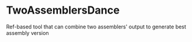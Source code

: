 # TwoAssemblersDance
Ref-based tool that can combine two assemblers' output to generate best assembly version
